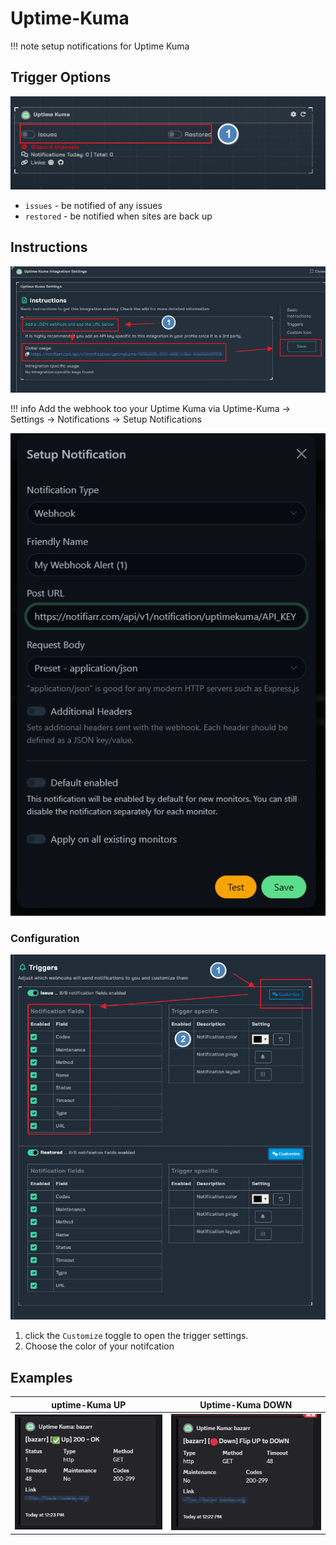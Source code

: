 # Uptime-Kuma

!!! note
    setup notifications for Uptime Kuma

## Trigger Options

![trigger-channel.png](../../assets/screenshots/integrations/uptimekuma/trigger-channel.png)

- `issues` - be notified of any issues
- `restored` - be notified when sites are back up

## Instructions

![instructions.png](../../assets/screenshots/integrations/uptimekuma/instructions.png)

!!! info
    Add the webhook too your Uptime Kuma via Uptime-Kuma &rarr; Settings &rarr; Notifications &rarr; Setup Notifications

![uptime-webhook](../../assets/screenshots/integrations/uptimekuma/uptime-webhook.png)

### Configuration

![configuration.png](../../assets/screenshots/integrations/uptimekuma/configuration.png)

1. click the `Customize` toggle to open the trigger settings.
2. Choose the color of your notifcation

## Examples

uptime-Kuma UP         |  Uptime-Kuma DOWN
:-------------------------:|:-------------------------:
![example-2.png](../../assets/screenshots/integrations/uptimekuma/example-2.png)  |  ![example-1.png](../../assets/screenshots/integrations/uptimekuma/example-1.png)
